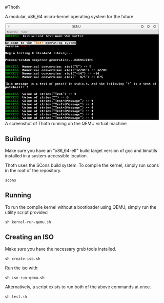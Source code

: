 #Thoth

A modular, x86_64 micro-kernel operating system for the future

![alt tag](https://raw.githubusercontent.com/zesterer/thoth/master/misc/screen-2016-02-23.png "A screenshot of Thoth's state as of 2016-02-23")
A screenshot of Thoth running on the QEMU virtual machine

## Building

Make sure you have an "x86_64-elf" build target version of gcc and binutils installed in a system-accessible location.

Thoth uses the SCons build system. To compile the kernel, simply run scons in the root of the repository.

`scons`

## Running

To run the compile kernel without a bootloader using QEMU, simply run the utility script provided

`sh kernel-run-qemu.sh`

## Creating an ISO

Make sure you have the necessary grub tools installed.

`sh create-iso.sh`

Run the iso with:

`sh iso-run-qemu.sh`

Alternatively, a script exists to run both of the above commands at once.

`sh test.sh`
